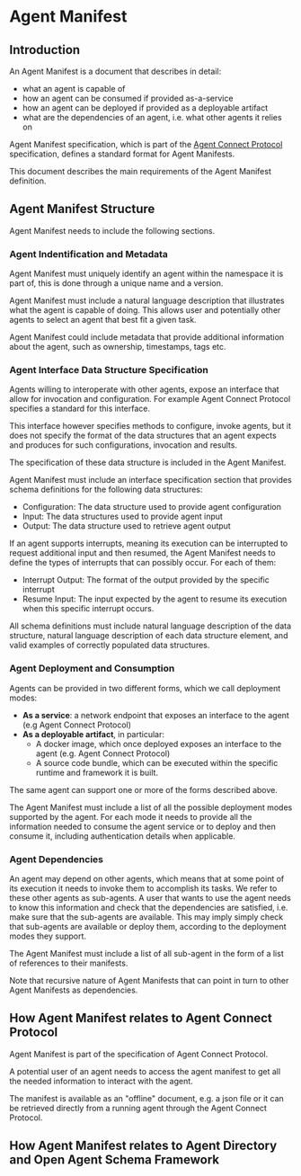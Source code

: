 # Agent Manifest

## Introduction

An Agent Manifest is a document that describes in detail:
* what an agent is capable of
* how an agent can be consumed if provided as-a-service
* how an agent can be deployed if provided as a deployable artifact
* what are the dependencies of an agent, i.e. what other agents it relies on

Agent Manifest specification, which is part of the [Agent Connect Protocol](connect.md) specification, defines a standard format for Agent Manifests.

This document describes the main requirements of the Agent Manifest definition.

## Agent Manifest Structure

Agent Manifest needs to include the following sections.

### Agent Indentification and Metadata
Agent Manifest must uniquely identify an agent within the namespace it is part of, this is done through a unique name and a version. 

Agent Manifest must include a natural language description that illustrates what the agent is capable of doing. This allows user and potentially other agents to select an agent that best fit a given task.

Agent Manifest could include metadata that provide additional information about the agent, such as ownership, timestamps, tags etc.

### Agent Interface Data Structure Specification
Agents willing to interoperate with other agents, expose an interface that allow for invocation and configuration. For example Agent Connect Protocol specifies a standard for this interface. 

This interface however specifies methods to configure, invoke agents, but it does not specify the format of the data structures that an agent expects and produces for such configurations, invocation and results.

The specification of these data structure is included in the Agent Manifest.

Agent Manifest must include an interface specification section that provides schema definitions for the following data structures:
* Configuration: The data structure used to provide agent configuration 
* Input: The data structures used to provide agent input
* Output: The data structure used to retrieve agent output

If an agent supports interrupts, meaning its execution can be interrupted to request additional input and then resumed, the Agent Manifest needs to define the types of interrupts that can possibly occur. For each of them:
   * Interrupt Output: The format of the output provided by the specific interrupt
   * Resume Input: The input expected by the agent to resume its execution when this specific interrupt occurs.

All schema definitions must include natural language description of the data structure, natural language description of each data structure element, and valid examples of correctly populated data structures. 

### Agent Deployment and Consumption
Agents can be provided in two different forms, which we call deployment modes:

* **As a service**: a network endpoint that exposes an interface to the agent (e.g Agent Connect Protocol)
* **As a deployable artifact**, in particular:
   * A docker image, which once deployed exposes an interface to the agent (e.g. Agent Connect Protocol)
   * A source code bundle, which can be executed within the specific runtime and framework it is built.

The same agent can support one or more of the forms described above.

The Agent Manifest must include a list of all the possible deployment modes supported by the agent. For each mode it needs to provide all the information needed to consume the agent service or to deploy and then consume it, including authentication details when applicable.

### Agent Dependencies
An agent may depend on other agents, which means that at some point of its execution it needs to invoke them to accomplish its tasks. We refer to these other agents as sub-agents.  A user that wants to use the agent needs to know this information and check that the dependencies are satisfied, i.e. make sure that the sub-agents are available. 
This may imply simply check that sub-agents are available or deploy them, according to the deployment modes they support.

The Agent Manifest must include a list of all sub-agent in the form of a list of references to their manifests.

Note that recursive nature of Agent Manifests that can point in turn to other Agent Manifests as dependencies.

## How Agent Manifest relates to Agent Connect Protocol 
Agent Manifest is part of the specification of Agent Connect Protocol. 

A potential user of an agent needs to access the agent manifest to get all the needed information to interact with the agent.

The manifest is available as an "offline" document, e.g. a json file or it can be retrieved directly from a running agent through the Agent Connect Protocol.

## How Agent Manifest relates to Agent Directory and Open Agent Schema Framework
